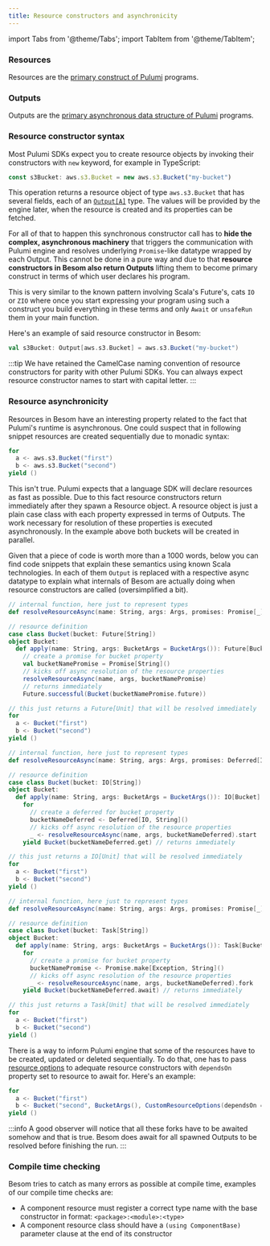 ```yaml
---
title: Resource constructors and asynchronicity
---
```

import Tabs from '@theme/Tabs';
import TabItem from '@theme/TabItem';

### Resources

Resources are the [primary construct of Pulumi](basics.md#resources) programs.

### Outputs

Outputs are the [primary asynchronous data structure of Pulumi](basics.md#inputs-and-outputs) programs.

### Resource constructor syntax

Most Pulumi SDKs expect you to create resource objects by invoking their constructors with `new` keyword, 
for example in TypeScript: 

```typescript
const s3Bucket: aws.s3.Bucket = new aws.s3.Bucket("my-bucket")
```

This operation returns a resource object of type `aws.s3.Bucket` that has several fields, 
each of an [`Output[A]`](#outputs) type. The values will be provided by the engine later, when the resource is created
and its properties can be fetched.

For all of that to happen this synchronous constructor call has to **hide the complex, asynchronous machinery** that 
triggers the communication with Pulumi engine and resolves underlying `Promise`-like datatype wrapped by each Output. 
This cannot be done in a pure way and due to that **resource constructors in Besom also return Outputs** lifting them 
to become primary construct in terms of which user declares his program. 

This is very similar to the known pattern involving Scala's Future's, cats `IO` or `ZIO` where once you start 
expressing your program using such a construct you build everything in these terms and only `Await` or `unsafeRun` 
them in your main function. 

Here's an example of said resource constructor in Besom:

```scala
val s3Bucket: Output[aws.s3.Bucket] = aws.s3.Bucket("my-bucket")
```

:::tip
We have retained the CamelCase naming convention of resource constructors for parity with other Pulumi SDKs. 
You can always expect resource constructor names to start with capital letter. 
:::

### Resource asynchronicity

Resources in Besom have an interesting property related to the fact that Pulumi's runtime is asynchronous. 
One could suspect that in following snippet resources are created sequentially due to monadic syntax:

```scala
for 
  a <- aws.s3.Bucket("first")
  b <- aws.s3.Bucket("second")
yield ()
```

This isn't true. Pulumi expects that a language SDK will declare resources as fast as possible. Due to this
fact resource constructors return immediately after they spawn a Resource object. A resource object is just a 
plain case class with each property expressed in terms of Outputs. The work necessary for resolution of these
properties is executed asynchronously. In the example above both buckets will be created in parallel. 

Given that a piece of code is worth more than a 1000 words, below you can find code snippets that explain these 
semantics using known Scala technologies. In each of them `Output` is replaced with a respective async datatype
to explain what internals of Besom are actually doing when resource constructors are called (oversimplified a 
bit).

<Tabs>
  <TabItem value="Future" label="stdlib Future" default>

```scala
// internal function, here just to represent types
def resolveResourceAsync(name: String, args: Args, promises: Promise[_]*): Future[Unit] = ???

// resource definition
case class Bucket(bucket: Future[String])
object Bucket:
  def apply(name: String, args: BucketArgs = BucketArgs()): Future[Bucket] = 
    // create a promise for bucket property
    val bucketNamePromise = Promise[String]() 
    // kicks off async resolution of the resource properties
    resolveResourceAsync(name, args, bucketNamePromise) 
    // returns immediately
    Future.successful(Bucket(bucketNamePromise.future)) 

// this just returns a Future[Unit] that will be resolved immediately
for 
  a <- Bucket("first")
  b <- Bucket("second")
yield ()
```

  </TabItem>
  <TabItem value="ce" label="Cats Effect IO">

```scala
// internal function, here just to represent types
def resolveResourceAsync(name: String, args: Args, promises: Deferred[IO, _]*): IO[Unit] = ???

// resource definition
case class Bucket(bucket: IO[String])
object Bucket:
  def apply(name: String, args: BucketArgs = BucketArgs()): IO[Bucket] = 
    for 
      // create a deferred for bucket property
      bucketNameDeferred <- Deferred[IO, String]() 
      // kicks off async resolution of the resource properties
      _ <- resolveResourceAsync(name, args, bucketNameDeferred).start 
    yield Bucket(bucketNameDeferred.get) // returns immediately

// this just returns a IO[Unit] that will be resolved immediately
for 
  a <- Bucket("first")
  b <- Bucket("second")
yield ()
```

  </TabItem>
  <TabItem value="zio" label="ZIO">

```scala
// internal function, here just to represent types
def resolveResourceAsync(name: String, args: Args, promises: Promise[_]*): Task[Unit] = ???

// resource definition
case class Bucket(bucket: Task[String])
object Bucket:
  def apply(name: String, args: BucketArgs = BucketArgs()): Task[Bucket] = 
    for 
      // create a promise for bucket property
      bucketNamePromise <- Promise.make[Exception, String]() 
      // kicks off async resolution of the resource properties
      _ <- resolveResourceAsync(name, args, bucketNameDeferred).fork 
    yield Bucket(bucketNameDeferred.await) // returns immediately

// this just returns a Task[Unit] that will be resolved immediately
for 
  a <- Bucket("first")
  b <- Bucket("second")
yield ()
```

  </TabItem>
</Tabs>

There is a way to inform Pulumi engine that some of the resources have to be created, updated or deleted 
sequentially. To do that, one has to pass [resource options](https://www.pulumi.com/docs/concepts/options/)
to adequate resource constructors with `dependsOn` property set to resource to await for. Here's an example:
```scala
for 
  a <- Bucket("first")
  b <- Bucket("second", BucketArgs(), CustomResourceOptions(dependsOn = a.map(List(_))))
yield ()
```


:::info
A good observer will notice that all these forks have to be awaited somehow and that is true. Besom
does await for all spawned Outputs to be resolved before finishing the run.
:::

### Compile time checking

Besom tries to catch as many errors as possible at compile time, examples of our compile time checks are:
- A component resource must register a correct type name with the base constructor in format: `<package>:<module>:<type>`
- A component resource class should have a `(using ComponentBase)` parameter clause at the end of its constructor

